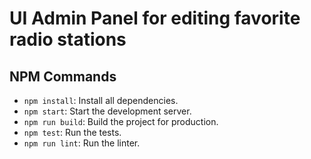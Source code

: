 # UI Admin Panel for editing favorite radio stations

## NPM Commands

- `npm install`: Install all dependencies.
- `npm start`: Start the development server.
- `npm run build`: Build the project for production.
- `npm test`: Run the tests.
- `npm run lint`: Run the linter.
